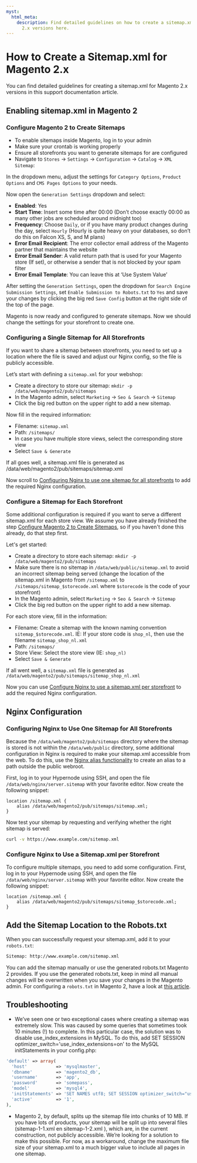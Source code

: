 ```yaml
---
myst:
  html_meta:
    description: Find detailed guidelines on how to create a sitemap.xml for Magento
      2.x versions here.
---
```


<!-- source: https://support.hypernode.com/en/ecommerce/magento-2/how-to-create-a-sitemap-xml-for-magento-2-x/ -->

# How to Create a Sitemap.xml for Magento 2.x

You can find detailed guidelines for creating a sitemap.xml for Magento 2.x versions in this support documentation article.

## Enabling sitemap.xml in Magento 2

### Configure Magento 2 to Create Sitemaps

- To enable sitemaps inside Magento, log in to your admin
- Make sure your crontab is working properly
- Ensure all storefronts you want to generate sitemaps for are configured
- Navigate to `Stores` -> `Settings` -> `Configuration` -> `Catalog` -> `XML Sitemap`:

In the dropdown menu, adjust the settings for `Category Options`, `Product Options` and `CMS Pages Options` to your needs.

Now open the `Generation Settings` dropdown and select:

- **Enabled**: Yes
- **Start Time**: Insert some time after 00:00 (Don’t choose exactly 00:00 as many other jobs are scheduled around midnight too)
- **Frequency**: Choose `Daily`, or if you have many product changes during the day, select `Hourly` (Hourly is quite heavy on your databases, so don’t do this on Falcon XS, S, and M plans)
- **Error Email Recipient**: The error collector email address of the Magento partner that maintains the website
- **Error Email Sender**: A valid return path that is used for your Magento store (If set), or otherwise a sender that is not blocked by your spam filter
- **Error Email Template**: You can leave this at ‘Use System Value’

After setting the `Generation Settings`, open the dropdown for `Search Engine Submission Settings`, set `Enable Submission to Robots.txt` to `Yes` and save your changes by clicking the big red `Save Config` button at the right side of the top of the page.

Magento is now ready and configured to generate sitemaps. Now we should change the settings for your storefront to create one.

### Configuring a Single Sitemap for All Storefronts

If you want to share a sitemap between storefronts, you need to set up a location where the file is saved and adjust our Nginx config, so the file is publicly accessible.

Let’s start with defining a `sitemap.xml` for your webshop:

- Create a directory to store our sitemap: `mkdir -p /data/web/magento2/pub/sitemaps`
- In the Magento admin, select `Marketing` -> `Seo & Search` -> `Sitemap`
- Click the big red button on the upper right to add a new sitemap.

Now fill in the required information:

- Filename: `sitemap.xml`
- Path: `/sitemaps/`
- In case you have multiple store views, select the corresponding store view
- Select `Save & Generate`

If all goes well, a sitemap.xml file is generated as /data/web/magento2/pub/sitemaps/sitemap.xml

Now scroll to [Configuring Nginx to use one sitemap for all storefronts](#configuring-nginx-to-use-one-sitemap-for-all-storefronts) to add the required Nginx configuration.

### Configure a Sitemap for Each Storefront

Some additional configuration is required if you want to serve a different sitemap.xml for each store view. We assume you have already finished the step [Configure Magento 2 to Create Sitemaps](#configure-magento-2-to-create-sitemaps), so if you haven't done this already, do that step first.

Let's get started:

- Create a directory to store each sitemap: `mkdir -p /data/web/magento2/pub/sitemaps`
- Make sure there is no sitemap in `/data/web/public/sitemap.xml` to avoid an incorrect sitemap being served (change the location of the sitemap.xml in Magento from `/sitemap.xml` to `/sitemaps/sitemap_$storecode.xml` where `$storecode` is the code of your storefront)
- In the Magento admin, select `Marketing` -> `Seo & Search` -> `Sitemap`
- Click the big red button on the upper right to add a new sitemap.

For each store view, fill in the information:

- Filename: Create a sitemap with the known naming convention `sitemap_$storecode.xml`. IE: If your store code is `shop_nl`, then use the filename `sitemap_shop_nl.xml`
- Path: `/sitemaps/`
- Store View: Select the store view (IE: `shop_nl)`
- Select `Save & Generate`

If all went well, a `sitemap.xml` file is generated as `/data/web/magento2/pub/sitemaps/sitemap_shop_nl.xml`

Now you can use [Configure Nginx to use a sitemap.xml per storefront](#configure-nginx-to-use-a-sitemapxml-per-storefront) to add the required Nginx configuration.

## Nginx Configuration

### Configuring Nginx to Use One Sitemap for All Storefronts

Because the `/data/web/magento2/pub/sitemaps` directory where the sitemap is stored is not within the `/data/web/public` directory, some additional configuration in Nginx is required to make your sitemap.xml accessible from the web. To do this, use the [Nginx alias functionality](http://nginx.org/en/docs/http/ngx_http_core_module.html#alias) to create an alias to a path outside the public webroot.

First, log in to your Hypernode using SSH, and open the file `/data/web/nginx/server.sitemap` with your favorite editor. Now create the following snippet:

```nginx
location /sitemap.xml {
    alias /data/web/magento2/pub/sitemaps/sitemap.xml;
}
```

Now test your sitemap by requesting and verifying whether the right sitemap is served:

```bash
curl -v https://www.example.com/sitemap.xml
```

### Configure Nginx to Use a Sitemap.xml per Storefront

To configure multiple sitemaps, you need to add some configuration. First, log in to your Hypernode using SSH, and open the file `/data/web/nginx/server.sitemap` with your favorite editor. Now create the following snippet:

```nginx
location /sitemap.xml {
    alias /data/web/magento2/pub/sitemaps/sitemap_$storecode.xml;
}
```

## Add the Sitemap Location to the Robots.txt

When you can successfully request your sitemap.xml, add it to your `robots.txt`:

```bash
Sitemap: http://www.example.com/sitemap.xml
```

You can add the sitemap manually or use the generated robots.txt Magento 2 provides. If you use the generated robots.txt, keep in mind all manual changes will be overwritten when you save your changes in the Magento admin. For configuring a `robots.txt` in Magento 2, have a look at [this article](https://support.hypernode.com/en/ecommerce/magento-2/how-to-create-a-robots-txt-for-magento-2-x).

## Troubleshooting

- We’ve seen one or two exceptional cases where creating a sitemap was extremely slow. This was caused by some queries that sometimes took 10 minutes (!) to complete. In this particular case, the solution was to disable use_index_extensions in MySQL. To do this, add SET SESSION optimizer_switch='use_index_extensions=on' to the MySQL initStatements in your config.php:

```php
'default' => array(
  'host'           => 'mysqlmaster',
  'dbname'         => 'magento2_db',
  'username'       => 'app',
  'password'       => 'somepass',
  'model'          => 'mysql4',
  'initStatements' => 'SET NAMES utf8; SET SESSION optimizer_switch="use_index_extensions=on"',
  'active'         => '1',
),
```

- Magento 2, by default, splits up the sitemap file into chunks of 10 MB. If you have lots of products, your sitemap will be split up into several files (sitemap-1-1.xml en sitemap-1-2.xml ), which are, in the current construction, not publicly accessible. We’re looking for a solution to make this possible. For now, as a workaround, change the maximum file size of your sitemap.xml to a much bigger value to include all pages in one sitemap.
